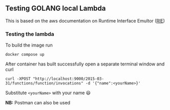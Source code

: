 ## Testing GOLANG local Lambda
This is based on the aws documentation on Runtime Interface Emultor ([RIE](https://docs.aws.amazon.com/lambda/latest/dg/images-test.html))


### Testing the lambda

To build the image run 
```
docker compose up
```
After container has built successfully open a separate terminal window and curl
```
curl -XPOST "http://localhost:9000/2015-03-31/functions/function/invocations" -d '{"name":<yourName>}'
```
Substitute `<yourName>` with your name 😃

<b>NB:</b> Postman can also be used